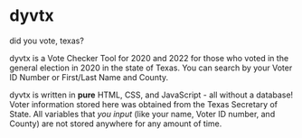 # dyvtx
did you vote, texas?

dyvtx is a Vote Checker Tool for 2020 and 2022 for those who voted in the general election in 2020 in the state of Texas. You can search by your Voter ID Number or First/Last Name and County.

dyvtx is written in **pure** HTML, CSS, and JavaScript - all without a database! Voter information stored here was obtained from the Texas Secretary of State. All variables that _you input_ (like your name, Voter ID number, and County) are not stored anywhere for any amount of time. 